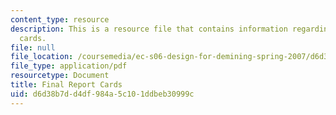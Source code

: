 ```yaml
---
content_type: resource
description: This is a resource file that contains information regarding final report
  cards.
file: null
file_location: /coursemedia/ec-s06-design-for-demining-spring-2007/d6d38b7dd4df984a5c101ddbeb30999c_MITEC_S06S07_card_deck.pdf
file_type: application/pdf
resourcetype: Document
title: Final Report Cards
uid: d6d38b7d-d4df-984a-5c10-1ddbeb30999c
---
```

